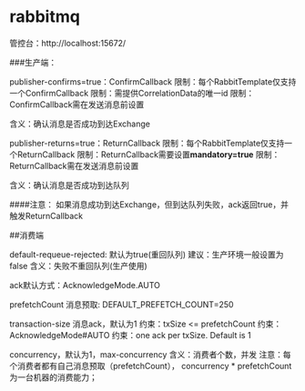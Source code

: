 # rabbitmq

管控台：http://localhost:15672/

###生产端：

publisher-confirms=true：ConfirmCallback
限制：每个RabbitTemplate仅支持一个ConfirmCallback
限制：需提供CorrelationData的唯一id
限制：ConfirmCallback需在发送消息前设置

含义：确认消息是否成功到达Exchange

publisher-returns=true：ReturnCallback
限制：每个RabbitTemplate仅支持一个ReturnCallback
限制：ReturnCallback需要设置**mandatory=true**
限制：ReturnCallback需在发送消息前设置

含义：确认消息是否成功到达队列

####注意：
如果消息成功到达Exchange，但到达队列失败，ack返回true，并触发ReturnCallback

##消费端

default-requeue-rejected: 默认为true(重回队列)
建议：生产环境一般设置为false
含义：失败不重回队列(生产使用)

ack默认方式：AcknowledgeMode.AUTO

prefetchCount 消息预取: DEFAULT_PREFETCH_COUNT=250

transaction-size 消息ack，默认为1
约束：txSize <= prefetchCount
约束：AcknowledgeMode#AUTO
约束：one ack per txSize. Default is 1

concurrency，默认为1，max-concurrency
含义：消费者个数，并发
注意：每个消费者都有自己消息预取（prefetchCount），
concurrency * prefetchCount为一台机器的消费能力；



